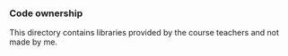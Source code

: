 ### Code ownership

This directory contains libraries provided by the course teachers and not made by me.